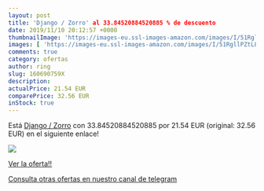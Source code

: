 ```yaml
---
layout: post
title: 'Django / Zorro' al 33.84520884520885 % de descuento
date: 2019/11/10 20:12:57 +0000
thumbnailImage: 'https://images-eu.ssl-images-amazon.com/images/I/51RgllPZtLL._SL200_.jpg'
images: [ 'https://images-eu.ssl-images-amazon.com/images/I/51RgllPZtLL._SL200_.jpg' ]
comments: true
category: ofertas
author: ring
slug: 160690759X
description:
actualPrice: 21.54 EUR
comparePrice: 32.56 EUR
inStock: true
---
```


Está [Django / Zorro](https://www.amazon.com/dp/160690759X/?tag=redken08-20) con 33.84520884520885 por 21.54 EUR (original: 32.56 EUR) en el siguiente enlace!

[![](https://images-eu.ssl-images-amazon.com/images/I/51RgllPZtLL._SL200_.jpg)](https://www.amazon.com/dp/160690759X/?tag=redken08-20)

[Ver la oferta!!](https://www.amazon.com/dp/160690759X/?tag=redken08-20)

[Consulta otras ofertas en nuestro canal de telegram](https://t.me/s/ofertas25)
